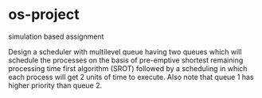 # os-project
simulation based assignment

Design a scheduler with multilevel queue having two queues which will schedule the
processes on the basis of pre-emptive shortest remaining processing time first algorithm (SROT)
followed by a scheduling in which each process will get 2 units of time to execute. Also note that
queue 1 has higher priority than queue 2.
